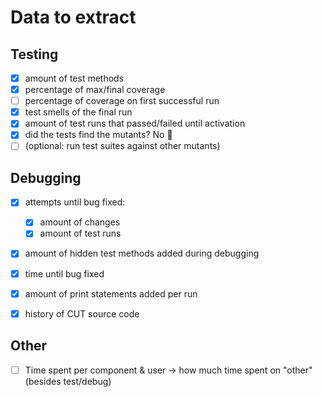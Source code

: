 # Data to extract

## Testing
- [X] amount of test methods
- [X] percentage of max/final coverage
- [ ] percentage of coverage on first successful run
- [X] test smells of the final run
- [X] amount of test runs that passed/failed until activation
- [X] did the tests find the mutants? No 😬
- [ ] (optional: run test suites against other mutants)

## Debugging
- [X] attempts until bug fixed:
  - [X] amount of changes
  - [X] amount of test runs
- [X] amount of hidden test methods added during debugging
- [X] time until bug fixed
- [X] amount of print statements added per run
- [X] history of CUT source code


## Other
- [ ] Time spent per component & user -> how much time spent on "other" (besides test/debug)
